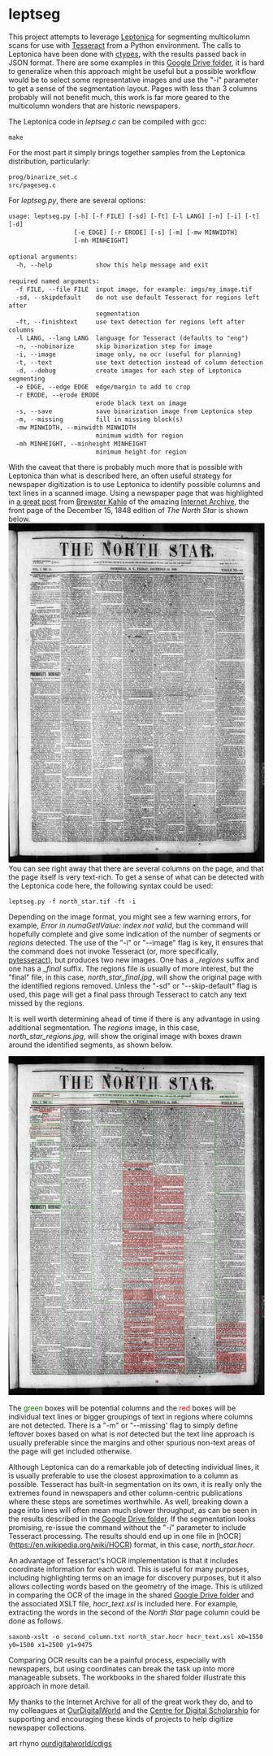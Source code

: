 leptseg
=======

This project attempts to leverage [Leptonica](https://github.com/DanBloomberg/leptonica)
for segmenting multicolumn scans for use with [Tesseract](https://github.com/tesseract-ocr/tesseract)
from a Python environment. The calls to Leptonica have been done
with [ctypes](https://docs.python.org/3/library/ctypes.html), with the
results passed back in JSON format. There are some examples in this
[Google Drive folder](https://drive.google.com/drive/folders/1-471-cpDftxVYjX9bs6lFg1RGiInVh2h?usp=sharing),
it is hard to generalize when this approach might be useful but 
a possible workflow would be to select some representative images and use the "-i"
parameter to get a sense of the segmentation layout. Pages with less
than 3 columns probably will not benefit much, this work is far more geared to
the multicolumn wonders that are historic newspapers.

The Leptonica code in _leptseg.c_ can be compiled with gcc:

```
make
```

For the most part it simply brings together samples from the Leptonica
distribution, particularly:

```
prog/binarize_set.c
src/pageseg.c
```
 
For _leptseg.py_, there are several options:

```
usage: leptseg.py [-h] [-f FILE] [-sd] [-ft] [-l LANG] [-n] [-i] [-t] [-d]
                  [-e EDGE] [-r ERODE] [-s] [-m] [-mw MINWIDTH]
                  [-mh MINHEIGHT]

optional arguments:
  -h, --help            show this help message and exit

required named arguments:
  -f FILE, --file FILE  input image, for example: imgs/my_image.tif
  -sd, --skipdefault    do not use default Tesseract for regions left after
                        segmentation
  -ft, --finishtext     use text detection for regions left after columns
  -l LANG, --lang LANG  language for Tesseract (defaults to "eng")
  -n, --nobinarize      skip binarization step for image
  -i, --image           image only, no ocr (useful for planning)
  -t, --text            use text detection instead of column detection
  -d, --debug           create images for each step of Leptonica segmenting
  -e EDGE, --edge EDGE  edge/margin to add to crop
  -r ERODE, --erode ERODE
                        erode black text on image
  -s, --save            save binarization image from Leptonica step
  -m, --missing         fill in missing block(s)
  -mw MINWIDTH, --minwidth MINWIDTH
                        minimum width for region
  -mh MINHEIGHT, --minheight MINHEIGHT
                        minimum height for region
```

With the caveat that there is probably much more that is possible
with Leptonica than what is described here, an often useful strategy
for newspaper digitization is to 
use Leptonica to identify possible columns and text lines in a scanned
image. Using a newspaper page that was highlighted in 
[a great post](http://blog.archive.org/2020/08/21/can-you-help-us-make-the-19th-century-searchable/)
from [Brewster Kahle](http://blog.archive.org/author/brewster/) of
the amazing [Internet Archive](https://archive.org/), the
front page of the December 15, 1848 edition of *The North Star* is
shown below.
![North Start front page](https://github.com/OurDigitalWorld/leptseg/blob/main/misc/north_star.jpg?raw=true)
You can see right away that there are several columns on the page, and that the
page itself is very text-rich. To get a sense of what can
be detected with the Leptonica code here, the following syntax
could be used:

```
leptseg.py -f north_star.tif -ft -i
```

Depending on the image format, you might see a few warning errors, 
for example, *Error in numaGetIValue: index not valid*,
but the command will hopefully complete and give some indication
of the number of segments or _regions_ detected. The use of the
"-i" or "--image" flag is key, it ensures that the command does not invoke 
Tesseract (or, more specifically, [pytesseract](https://pypi.org/project/pytesseract/)),
but produces two new images. One has a *_regions* suffix and one has a *_final* suffix. 
The regions file is usually of more interest, but the "final" file, in
this case, *north_star_final.jpg*, will show the original page with
the identified regions removed. Unless the "-sd" or "--skip-default" flag is used,
this page will get a final pass through Tesseract to catch any
text missed by the regions. 

It is well worth determining ahead of time if there is any advantage in
using additional segmentation. The *regions* image, in this case, *north_star_regions.jpg*,
will show the original image with boxes drawn around the identified 
segments, as shown below.

![North Start front page with segments](https://github.com/OurDigitalWorld/leptseg/blob/main/misc/north_star_regions.jpg?raw=true)

The <span style="color:green">green</span> boxes will be potential
columns and the <span style="color:red">red</span> boxes will be 
individual text lines or bigger groupings of text in regions where
columns are not detected. There is a "-m" or "--missing'
flag to simply define leftover boxes
based on what is _not_ detected but the text line approach is usually preferable
since the margins and other spurious non-text areas of the page will get included
otherwise.

Although Leptonica can do a remarkable job of detecting individual lines,
it is usually preferable to use the closest approximation to a column
as possible. Tesseract has built-in segmentation on its own, it is really
only the extremes found in newspapers and other column-centric publications where
these steps are sometimes worthwhile. As well, breaking down a page into lines will
often mean much slower throughput, as can be seen in the results described in
the [Google Drive folder](https://drive.google.com/drive/folders/1-471-cpDftxVYjX9bs6lFg1RGiInVh2h?usp=sharing).
If the segmentation looks promising, re-issue the command without the 
"-i" parameter to include Tesseract processing. The results should end
up in one file in [hOCR] (https://en.wikipedia.org/wiki/HOCR) format,
in this case, *north_star.hocr*.

An advantage of Tesseract's hOCR implementation is that it includes coordinate
information for each word. This is useful for many purposes, including highlighting
terms on an image for discovery purposes, but it also allows collecting words
based on the geometry of the image. This is utilized in comparing the OCR
of the image in the shared [Google Drive folder](https://drive.google.com/drive/folders/1-471-cpDftxVYjX9bs6lFg1RGiInVh2h?usp=sharing)
and the associated XSLT file, *hocr_text.xsl* is included here. For example,
extracting the words in the second of the *North Star* page column could be done as follows.

```
saxonb-xslt -o second_column.txt north_star.hocr hocr_text.xsl x0=1550 y0=1500 x1=2500 y1=9475
```

Comparing OCR results can be a painful process, especially with newspapers,
but using coordinates can break the task up into more manageable subsets. The
workbooks in the shared folder illustrate this approach in more detail.

My thanks to the Internet Archive for all of the great work they do,
and to my colleagues at [OurDigitalWorld](https://ourdigitalworld.net/) and the 
[Centre for Digital Scholarship](https://cdigs.uwindsor.ca/) for supporting
and encouraging these kinds of projects to help digitize newspaper collections.

art rhyno [ourdigitalworld/cdigs](https://github.com/artunit)
